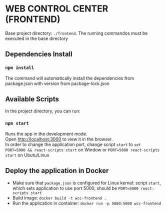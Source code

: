 # WEB CONTROL CENTER (FRONTEND)

Base project directory: `./frontend`. The running commandos must be executed in the base directory

## Dependencies Install

### `npm install`

The command will automatically install the dependencies from package.json with version from package-lock.json

## Available Scripts

In the project directory, you can run:

### `npm start`

Runs the app in the development mode.\
Open [http://localhost:3000](http://localhost:3000) to view it in the browser.\
In order to change the application port, change script `start` to `set PORT=5000 && react-scripts start` on Window or `PORT=5000 react-scripts start` on Ubutu/Linux

## Deploy the application in Docker

- Make sure that `package.json` is configured for Linux kernel: script `start`, which sets application to use port 5000, should be `PORT=5000 react-scripts start`
- Build image: `docker build -t wcc-frontend .`
- Run the application in container: `docker run -p 5000:5000 wcc-frontend`
